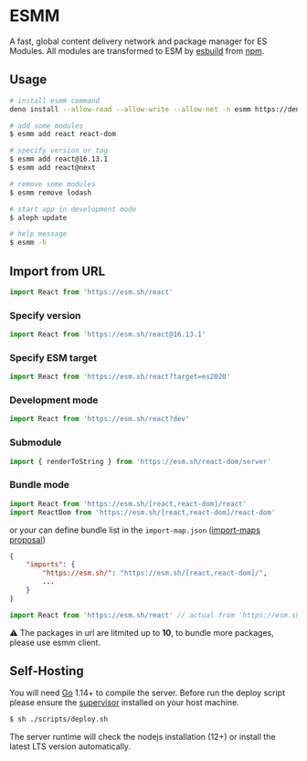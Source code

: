 # ESMM
A fast, global content delivery network and package manager for ES Modules. All modules are transformed to ESM by [esbuild](https://github.com/evanw/esbuild) from [npm](http://npmjs.org/).

## Usage
```bash
# install esmm command
deno install --allow-read --allow-write --allow-net -n esmm https://deno.land/x/esmm/cli.ts

# add some modules
$ esmm add react react-dom

# specify version or tag
$ esmm add react@16.13.1
$ esmm add react@next

# remove some modules
$ esmm remove lodash

# start app in development mode
$ aleph update

# help message
$ esmm -h
```

## Import from URL
```javascript
import React from 'https://esm.sh/react'
```

### Specify version
```javascript
import React from 'https://esm.sh/react@16.13.1'
```

### Specify ESM target
```javascript
import React from 'https://esm.sh/react?target=es2020'
```

### Development mode
```javascript
import React from 'https://esm.sh/react?dev'
```

### Submodule
```javascript
import { renderToString } from 'https://esm.sh/react-dom/server'
```

### Bundle mode
```javascript
import React from 'https://esm.sh/[react,react-dom]/react'
import ReactDom from 'https://esm.sh/[react,react-dom]/react-dom'
```

or your can define bundle list in the `import-map.json` ([import-maps proposal](https://github.com/WICG/import-maps))
```json
{
    "imports": {
        "https://esm.sh/": "https://esm.sh/[react,react-dom]/",
        ...
    }
}
```

```javascript
import React from 'https://esm.sh/react' // actual from 'https://esm.sh/[react,react-dom]/react'
```

⚠️ The packages in url are litmited up to **10**, to bundle more packages, please use esmm client.

## Self-Hosting
You will need [Go](https://golang.org/dl) 1.14+ to compile the server. Before run the deploy script please ensure the [supervisor](http://supervisord.org/) installed on your host machine.
```bash
$ sh ./scripts/deploy.sh
```
The server runtime will check the nodejs installation (12+) or install the latest LTS version automatically.
